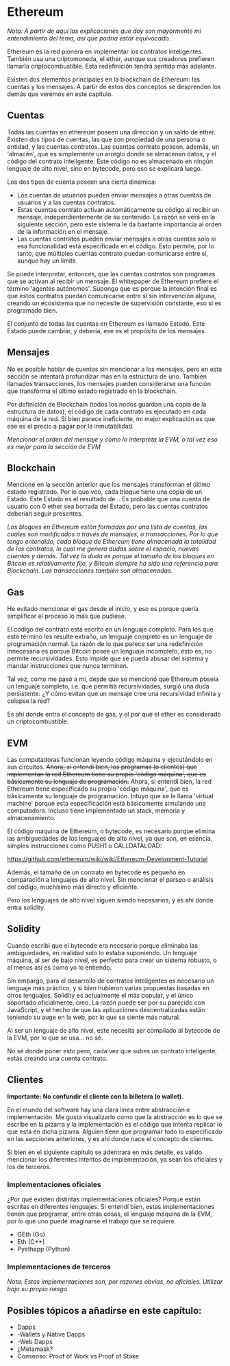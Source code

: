 # Ethereum

_Nota: A partir de aquí las explicaciones que doy son mayormente mi entendimiento del tema, así que podría estar equivocado._

Ethereum es la red pionera en implementar los contratos inteligentes. 
También usa una criptomoneda, el ether, aunque sus creadores prefieren llamarla criptocombustible. 
Esta redefinición tendrá sentido más adelante.

Existen dos elementos principales en la blockchain de Ethereum: las cuentas y los mensajes. A partir de estos dos conceptos se desprenden los demás que veremos en este capítulo.

## Cuentas

Todas las cuentas en ethereum poseen una dirección y un saldo de ether.
Existen dos tipos de cuentas, las que son propiedad de una persona o entidad, y las cuentas contratos.
Las cuentas contrato poseen, además, un 'almacén', que es simplemente un arreglo donde se almacenan datos, y el código del contrato inteligente.
Este código no es almacenado en ningún lenguaje de alto nivel, sino en bytecode, pero eso se explicará luego.

Los dos tipos de cuenta poseen una cierta dinámica: 
* Los cuentas de usuarios pueden enviar mensajes a otras cuentas de usuarios y a las cuentas contratos.
* Estas cuentas contrato activan automáticamente su código al recibir un mensaje, independientemente de su contenido.
La razón se verá en la siguiente sección, pero este sistema le da bastante importancia al orden de la información en el mensaje.
* Las cuentas contratos pueden enviar mensajes a otras cuentas solo si esa funcionalidad está especificada en el código.
Esto permite, por lo tanto, que múltiples cuentas contrato puedan comunicarse entre sí, aunque hay un límite.

Se puede interpretar, entonces, que las cuentas contratos son programas que se activan al recibir un mensaje.
El whitepaper de Ethereum prefiere el término 'agentes autónomos'.
Supongo que es porque la intención final es que estos contratos puedan comunicarse entre sí sin intervención alguna, creando un ecosistema que no necesite de supervisión constante, eso si es programado bien.

El conjunto de todas las cuentas en Ethereum es llamado Estado. 
Este Estado puede cambiar, y debería, ese es el propósito de los mensajes.

## Mensajes

No es posible hablar de cuentas sin mencionar a los mensajes, pero en esta sección se intentará profundizar más en la estructura de uno.
También llamados transacciones, los mensajes pueden considerarse una función que transforma el último estado registrado en la blockchain.

Por definición de Blockchain (todos los nodos guardan una copia de la estructura de datos), el código de cada contrato es ejecutado en cada máquina de la red.
Si bien parece ineficiente, mi mejor explicación es que ese es el precio a pagar por la inmutabilidad.

_Mencionar el orden del mensaje y como lo interpreta la EVM, o tal vez eso es mejor para la sección de EVM_

## Blockchain

Mencioné en la sección anterior que los mensajes transforman el último estado registrado.
Por lo que veo, cada bloque tiene una copia de un Estado.
Este Estado es el resultado de...
Es probable que una cuenta de usuario con 0 ether sea borrada del Estado, pero las cuentas contratos deberían seguir presentes.

_Los bloques en Ethereum están formados por una lista de cuentas, las cuales son modificados a través de mensajes, o transacciones._
_Por lo que tengo entendido, cada bloque de Ethereum tiene almacenada la totalidad de los contratos, lo cual me genera dudas sobre el espacio, nuevas cuentas y demás._
_Tal vez la duda es porque el tamaño de los bloques en Bitcoin es relativamente fijo, y Bitcoin siempre ha sido una referencia para Blockchain._
_Las transacciones también son almacenadas._

## Gas

He evitado mencionar el gas desde el inicio, y eso es porque quería simplificar el proceso lo más que pudiese.


El código del contrato está escrito en un lenguaje completo.
Para los que este término les resulte extraño, un lenguaje completo es un lenguaje de programación normal.
La razón de lo que parece ser una redefinición innecesaria es porque Bitcoin posee un lenguaje incompleto, esto es, no permite recursividades.
Esto impide que se pueda abusar del sistema y mandar instrucciones que nunca terminen.

Tal vez, como me pasó a mí, desde que se mencionó que Ethereum poseía un lenguaje completo, i.e. que permitía recursividades, surgió una duda persistente:
¿Y cómo evitan que un mensaje cree una recursividad infinita y colapse la red?

Es ahí donde entra el concepto de gas, y el por qué el ether es considerado un criptocombustible.

## EVM

Las computadoras funcionan leyendo código máquina y ejecutándolo en sus circuitos.
~~Ahora, si entendí bien, los programas (o clientes) que implementan  la red Ethereum tiene su propio 'código máquina', que es básicamente su lenguaje de programación.~~
Ahora, si entendí bien, la red Ethereum tiene especificado su propio 'código máquina', que es básicamente su lenguaje de programación.
Intuyo que se le llama 'virtual machine' porque esta especificación está básicamente simulando una computadora.
Incluso tiene implementado un stack, memoria y almacenamiento.

El código máquina de Ethereum, o bytecode, es necesario porque elimina las ambiguedades de los lenguajes de alto nivel, ya que son, en esencia, simples instrucciones como PUSH1 o CALLDATALOAD:

https://github.com/ethereum/wiki/wiki/Ethereum-Development-Tutorial

Además, el tamaño de un contrato en bytecode es pequeño en comparación a lenguajes de alto nivel. Sin mencionar el parseo o análisis del código, muchísimo más directo y eficiente.

Pero los lenguajes de alto nivel siguen siendo necesarios, y es ahí donde entra solidity.

## Solidity

Cuando escribí que el bytecode era necesario porque eliminaba las ambiguedades, en realidad solo lo estaba suponiendo.
Un lenguaje máquina, al ser de bajo nivel, es perfecto para crear un sistema robusto, o al menos así es como yo lo entiendo.

Sin embargo, para el desarrollo de contratos inteligentes es necesario un lenguaje más práctico, 
y si bien hubieron varias propuestas basadas en otros lenguajes, Solidity es actualmente el más popular, y el único soportado oficialmente, creo.
La razón puede ser por su parecido con JavaScript, y el hecho de que las aplicaciones descentralizadas están teniendo su auge en la web, por lo que se siente más natural.

Al ser un lenguaje de alto nivel, este necesita ser compilado al bytecode de la EVM, por lo que se usa... no sé.

No sé donde poner esto pero, cada vez que subes un contrato inteligente, estás creando una cuenta contrato.

## Clientes

__Importante: No confundir el cliente con la billetera (o wallet).__

En el mundo del software hay una clara línea entre abstracción e implementación.
Me gusta visualizarlo como que la abstracción es lo que se escribe en la pizarra y la implementación es el código que intenta replicar lo que está en dicha pizarra.
Alguien tiene que programar todo lo especificado en las secciones anteriores, y es ahí donde nace el concepto de clientes.

Si bien en el siguiente capítulo se adentrará en más detalle, es válido mencionar los diferentes intentos de implementación, ya sean los oficiales y los de terceros.

### Implementaciones oficiales

¿Por qué existen distintas implementaciones oficiales? 
Porque están escritas en diferentes lenguajes.
Si entendí bien, estas implementaciones tienen que programar, entre otras cosas, el lenguaje máquina de la EVM, por lo que uno puede imaginarse el trabajo que se requiere.

* GEth (Go)
* Eth (C++)
* Pyethapp (Python)

### Implementaciones de terceros

_Nota: Estas implementaciones son, por razones obvias, no oficiales. Utilizar bajo su propio riesgo._

## Posibles tópicos a añadirse en este capítulo:

* Dapps
* -Wallets y Native Dapps
* -Web Dapps
* ¿Metamask?
* Consenso: Proof of Work vs Proof of Stake